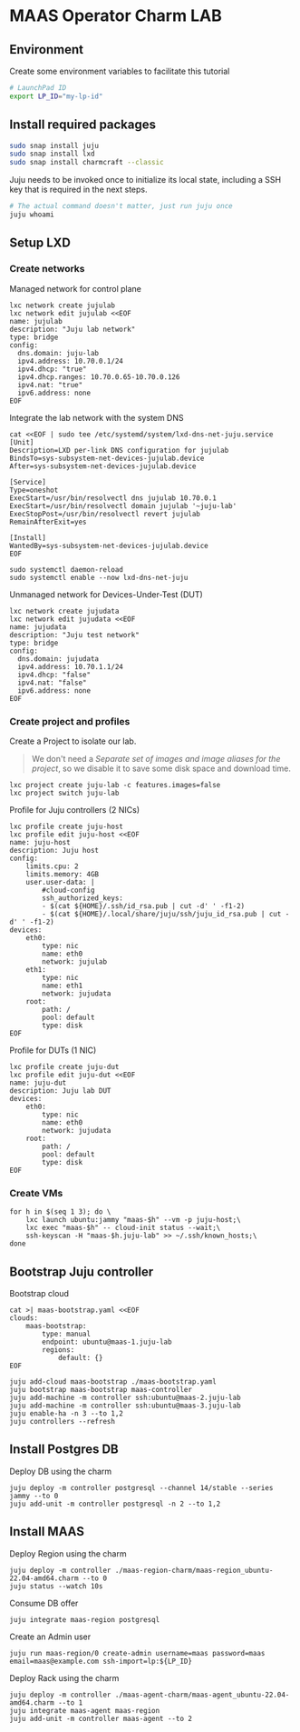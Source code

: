 # MAAS Operator Charm LAB

## Environment

Create some environment variables to facilitate this tutorial

```bash
# LaunchPad ID
export LP_ID="my-lp-id"
```

## Install required packages

```bash
sudo snap install juju
sudo snap install lxd
sudo snap install charmcraft --classic
```

Juju needs to be invoked once to initialize its local state, including a SSH
key that is required in the next steps.

```bash
# The actual command doesn't matter, just run juju once
juju whoami
```

## Setup LXD

### Create networks

Managed network for control plane

```shell
lxc network create jujulab
lxc network edit jujulab <<EOF
name: jujulab
description: "Juju lab network"
type: bridge
config:
  dns.domain: juju-lab
  ipv4.address: 10.70.0.1/24
  ipv4.dhcp: "true"
  ipv4.dhcp.ranges: 10.70.0.65-10.70.0.126
  ipv4.nat: "true"
  ipv6.address: none
EOF
```

Integrate the lab network with the system DNS

```shell
cat <<EOF | sudo tee /etc/systemd/system/lxd-dns-net-juju.service
[Unit]
Description=LXD per-link DNS configuration for jujulab
BindsTo=sys-subsystem-net-devices-jujulab.device
After=sys-subsystem-net-devices-jujulab.device

[Service]
Type=oneshot
ExecStart=/usr/bin/resolvectl dns jujulab 10.70.0.1
ExecStart=/usr/bin/resolvectl domain jujulab '~juju-lab'
ExecStopPost=/usr/bin/resolvectl revert jujulab
RemainAfterExit=yes

[Install]
WantedBy=sys-subsystem-net-devices-jujulab.device
EOF

sudo systemctl daemon-reload
sudo systemctl enable --now lxd-dns-net-juju
```

Unmanaged network for Devices-Under-Test (DUT)

```shell
lxc network create jujudata
lxc network edit jujudata <<EOF
name: jujudata
description: "Juju test network"
type: bridge
config:
  dns.domain: jujudata
  ipv4.address: 10.70.1.1/24
  ipv4.dhcp: "false"
  ipv4.nat: "false"
  ipv6.address: none
EOF
```

### Create project and profiles

Create a Project to isolate our lab.
> We don't need a *Separate set of images and image aliases for the project*,
> so we disable it to save some disk space and download time.

```shell
lxc project create juju-lab -c features.images=false
lxc project switch juju-lab
```

Profile for Juju controllers (2 NICs)

```shell
lxc profile create juju-host
lxc profile edit juju-host <<EOF
name: juju-host
description: Juju host
config:
    limits.cpu: 2
    limits.memory: 4GB
    user.user-data: |
        #cloud-config
        ssh_authorized_keys:
        - $(cat ${HOME}/.ssh/id_rsa.pub | cut -d' ' -f1-2)
        - $(cat ${HOME}/.local/share/juju/ssh/juju_id_rsa.pub | cut -d' ' -f1-2)
devices:
    eth0:
        type: nic
        name: eth0
        network: jujulab
    eth1:
        type: nic
        name: eth1
        network: jujudata
    root:
        path: /
        pool: default
        type: disk
EOF
```

Profile for DUTs (1 NIC)

```shell
lxc profile create juju-dut
lxc profile edit juju-dut <<EOF
name: juju-dut
description: Juju lab DUT
devices:
    eth0:
        type: nic
        name: eth0
        network: jujudata
    root:
        path: /
        pool: default
        type: disk
EOF
```

### Create VMs

```shell
for h in $(seq 1 3); do \
    lxc launch ubuntu:jammy "maas-$h" --vm -p juju-host;\
    lxc exec "maas-$h" -- cloud-init status --wait;\
    ssh-keyscan -H "maas-$h.juju-lab" >> ~/.ssh/known_hosts;\
done
```

## Bootstrap Juju controller

Bootstrap cloud

```shell
cat >| maas-bootstrap.yaml <<EOF
clouds:
    maas-bootstrap:
        type: manual
        endpoint: ubuntu@maas-1.juju-lab
        regions:
            default: {}
EOF

juju add-cloud maas-bootstrap ./maas-bootstrap.yaml
juju bootstrap maas-bootstrap maas-controller
juju add-machine -m controller ssh:ubuntu@maas-2.juju-lab
juju add-machine -m controller ssh:ubuntu@maas-3.juju-lab
juju enable-ha -n 3 --to 1,2
juju controllers --refresh
```

## Install Postgres DB

Deploy DB using the charm

```shell
juju deploy -m controller postgresql --channel 14/stable --series jammy --to 0
juju add-unit -m controller postgresql -n 2 --to 1,2
```

## Install MAAS

Deploy Region using the charm

```shell
juju deploy -m controller ./maas-region-charm/maas-region_ubuntu-22.04-amd64.charm --to 0
juju status --watch 10s
```

Consume DB offer

```shell
juju integrate maas-region postgresql
```

Create an Admin user

```shell
juju run maas-region/0 create-admin username=maas password=maas email=maas@example.com ssh-import=lp:${LP_ID}
```

Deploy Rack using the charm

```shell
juju deploy -m controller ./maas-agent-charm/maas-agent_ubuntu-22.04-amd64.charm --to 1
juju integrate maas-agent maas-region
juju add-unit -m controller maas-agent --to 2
```
